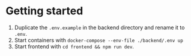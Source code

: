 # Getting started

1. Duplicate the `.env.example` in the backend directory and rename it to `.env`.
2. Start containers with `docker-compose --env-file ./backend/.env up`
3. Start frontend with `cd frontend && npm run dev`.
